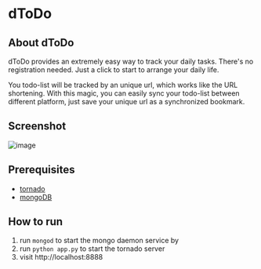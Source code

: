 # dToDo

## About dToDo

dToDo provides an extremely easy way to track your daily tasks. There's no registration needed. Just a click to start to arrange your daily life. 

You todo-list will be tracked by an unique url, which works like the URL shortening. With this magic, you can easily sync your todo-list between different platform, just save your unique url as a synchronized bookmark.

## Screenshot

![image](https://raw.github.com/teloon/dtodo/master/media/images/intro.png)

## Prerequisites

* [tornado](http://tornadoweb.org)
* [mongoDB](http://www.mongodb.org/)

## How to run

1. run `mongod` to start the mongo daemon service by 
2. run `python app.py` to start the tornado server
3. visit http://localhost:8888


